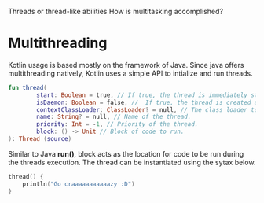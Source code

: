 Threads or thread-like abilities
How is multitasking accomplished?

# Multithreading
Kotlin usage is based mostly on the framework of Java. Since java offers multithreading natively, Kotlin uses a simple API to intialize and run threads.
```kotlin
fun thread(
        start: Boolean = true, // If true, the thread is immediately started.
        isDaemon: Boolean = false, //  If true, the thread is created as a daemon thread.
        contextClassLoader: ClassLoader? = null, // The class loader to use for loading classes and resources in this thread.
        name: String? = null, // Name of the thread.
        priority: Int = -1, // Priority of the thread.
        block: () -> Unit // Block of code to run.
): Thread (source)
```
Similar to Java **run()**, block acts as the location for code to be run during the threads execution.
The thread can be instantiated using the sytax below. 
```kotlin
thread() {
    println("Go craaaaaaaaaaazy :D")
}
```
